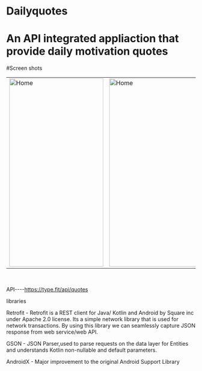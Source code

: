 # Dailyquotes

# An API integrated appliaction that provide daily motivation quotes<br>



#Screen shots



 <table>
  <tr>
    <td><img src="https://user-images.githubusercontent.com/78819932/215464561-e53dfc94-2037-4ce1-8007-b980688816e9.png" alt="Home" style="width:250px;height:500px;"></td>
     
  <td><img src="https://user-images.githubusercontent.com/78819932/215697496-7a6d75f3-8e81-44ca-a01c-31c6644ae6ac.png" alt="Home" style="width:250px;height:500px;"></td>
   
  </tr>
  
</table><br>


API----https://type.fit/api/quotes<br>

libraries<br>

Retrofit - Retrofit is a REST client for Java/ Kotlin and Android by Square inc under Apache 2.0 license. Its a simple network library that is used for network transactions. By using this library we can seamlessly capture JSON response from web service/web API.<br>

GSON - JSON Parser,used to parse requests on the data layer for Entities and understands Kotlin non-nullable and default parameters.<br>

AndroidX - Major improvement to the original Android Support Library




